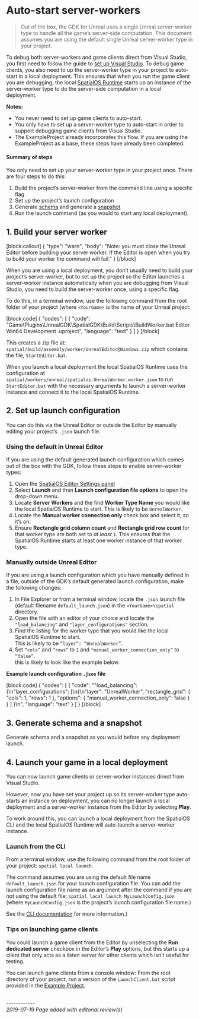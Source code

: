 # Auto-start server-workers

> Out of the box, the GDK for Unreal uses a single Unreal server-worker type to handle all the game’s server-side computation. This document assumes you are using the default single Unreal server-worker type in your project.

To debug both server-workers and game clients direct from Visual Studio, you first need to follow the guide to [set up Visual Studio]({{urlRoot}}/content/workflows/set-up-vs). To debug game clients, you also need to up the server-worker type in your project to auto-start in a local deployment. This ensures that when you run the game client you are debugging, the local [SpatialOS Runtime]({{urlRoot}}/content/glossary#spatialos-runtime) starts up an instance of the server-worker type to do the server-side computation in a local deployment.

**Notes:**

* You never need to set up game clients to auto-start.
* You only have to set up a server-worker type to auto-start in order to support debugging game clients from Visual Studio.
* The ExampleProject already incorporates this flow. If you are using the ExampleProject as a base, these steps have already been completed.

#### Summary of steps

You only need to set up your server-worker type in your project once. There are four steps to do this:

1. Build the project’s server-worker from the command line using a specific flag
1. Set up the project’s launch configuration
1. Generate [schema]({{urlRoot}}/content/glossary#schema) and generate a [snapshot]({{urlRoot}}/content/glossary#snapshot)
1. Run the launch command (as you would to start any local deployment).

## 1. Build your server worker

[block:callout]
{
  "type": "warn",
  "body": "Note: you must close the Unreal Editor before building your server worker. If the Editor is open when you try to build your worker the command will fail."
}
[/block]

When you are using a local deployment, you don’t usually need to build your project’s server-worker, but to set up the project so the Editor launches a server-worker instance automatically when you are debugging from Visual Studio, you need to build the server-worker once, using a specific flag.

To do this, in a terminal window, use the following command from the root folder of your project (where `<YourGame>` is the name of your Unreal project:

[block:code]
{
  "codes": [
  {
      "code": "Game\\Plugins\\UnrealGDK\\SpatialGDK\\Build\\Scripts\\BuildWorker.bat <YourGame>Editor Win64 Development <YourGame>.uproject",
      "language": "text"
    }
  ]
}
[/block]

This creates a zip file at: `spatial/build/assembly/worker/UnrealEditor@Windows.zip` which contains the file, `StartEditor.bat`.

When you launch a local deployment the local SpatialOS Runtime uses the configuration at `spatial/workers/unreal/spatialos.UnrealWorker.worker.json` to run `StartEditor.bat` with the necessary arguments to launch a server-worker instance and connect it to the local SpatialOS Runtime.

## 2. Set up launch configuration
You can do this via the Unreal Editor or outside the Editor by manually editing your project’s `.json` launch file.

### Using the default in Unreal Editor
If you are using the default generated launch configuration which comes out of the box with the GDK, follow these steps to enable server-worker types:

1. Open the [SpatialOS Editor Settings panel]({{urlRoot}}/content/unreal-editor-interface/editor-settings)
1. Select **Launch** and then **Launch configuration file options** to open the drop-down menu.
1. Locate **Server Workers** and the find **Worker Type Name** you would like the local SpatialOS Runtime to start. This is likely to be `UnrealWorker`.
1. Locate the **Manual worker connection only** check box and select it, so it’s on.
1. Ensure  **Rectangle grid column count** and **Rectangle grid row count** for that worker type are both set to _at least_ `1`.  This ensures that the SpatialOS Runtime starts at least one worker instance of that worker type.

### Manually outside Unreal Editor

If you are using a launch configuration which you have manually defined in a file, outside of the GDK’s default generated launch configuration, make the following changes:

1. In File Explorer or from a terminal window, locate the `.json` launch file (default filename `default_launch.json`) in the `<YourGame>\spatial` directory.
1. Open the file with an editor of your choice and locate the `"load_balancing"` and `"layer_configurations"` section.
1. Find the listing for the worker type that you would like the local SpatialOS Runtime to start. </br> This is likely to be `“layer”: “UnrealWorker”`.
1. Set `“cols”` and `“rows”` to `1` and `"manual_worker_connection_only”` to `“false”`. </br> this is likely to look like the example below.

**Example launch configuration `.json` file**</br>

[block:code]
{
  "codes": [
  {
      "code": ""load_balancing\": {\n\"layer_configurations\": \[\n{\n\"layer\": \"UnrealWorker",
          "rectangle_grid": {
              "cols": 1,
              "rows": 1
          },
          "options": {
            "manual_worker_connection_only": false
        }
      }
    ]
  }\n",
      "language": "text"
    }
  ]
}
[/block]
## 3. Generate schema and a snapshot

Generate schema and a snapshot as you would before any deployment launch.

## 4. Launch your game in a local deployment

You can now launch game clients or server-worker instances direct from Visual Studio.

However, now you have set your project up so its server-worker type auto-starts an instance on deployment, you can no longer launch a local deployment and a server-worker instance from the Editor by selecting **Play**.

To work around this, you can launch a local deployment from the SpatialOS CLI and the local SpatialOS Runtime will auto-launch a server-worker instance.

### Launch from the CLI

From a terminal window, use the following command from the root folder of your project:  `spatial local launch`.

The command assumes you are using the default file name `default_launch.json` for your launch configuration file. You can add the launch configuration file name as an argument after the command if you are not using the default file; `spatial local launch MyLaunchConfig.json` (where `MyLaunchConfig.json` is the project’s launch configuration file name.)

See the [CLI documentation](https://docs.improbable.io/reference/latest/shared/spatial-cli/spatial-local-launch#spatial-local-launch) for more information.)

### Tips on launching game clients

You could launch a game client from the Editor by unselecting the **Run dedicated server** checkbox in the Editor’s **Play** options, but this starts up a client that only acts as a listen server for other clients which isn’t useful for testing. </br>

You can launch game clients from a console window: From the root directory of your project, run a version of the  `LaunchClient.bat` script provided in the [Example Project]({{urlRoot}}//content/get-started/example-project/exampleproject-setup).





<br/>------------<br/>
_2019-07-19 Page added with editorial review(s)_
